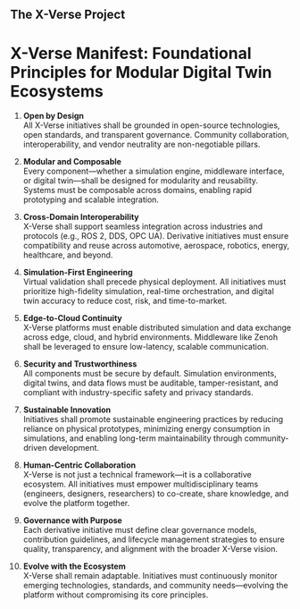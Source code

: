 ## The X-Verse Project
# X-Verse Manifest: Foundational Principles for Modular Digital Twin Ecosystems

1. **Open by Design**  
   All X-Verse initiatives shall be grounded in open-source technologies, open standards, and transparent governance. Community collaboration, interoperability, and vendor neutrality are non-negotiable pillars.

2. **Modular and Composable**  
   Every component—whether a simulation engine, middleware interface, or digital twin—shall be designed for modularity and reusability. Systems must be composable across domains, enabling rapid prototyping and scalable integration.

3. **Cross-Domain Interoperability**  
   X-Verse shall support seamless integration across industries and protocols (e.g., ROS 2, DDS, OPC UA). Derivative initiatives must ensure compatibility and reuse across automotive, aerospace, robotics, energy, healthcare, and beyond.

4. **Simulation-First Engineering**  
   Virtual validation shall precede physical deployment. All initiatives must prioritize high-fidelity simulation, real-time orchestration, and digital twin accuracy to reduce cost, risk, and time-to-market.

5. **Edge-to-Cloud Continuity**  
   X-Verse platforms must enable distributed simulation and data exchange across edge, cloud, and hybrid environments. Middleware like Zenoh shall be leveraged to ensure low-latency, scalable communication.

6. **Security and Trustworthiness**  
   All components must be secure by default. Simulation environments, digital twins, and data flows must be auditable, tamper-resistant, and compliant with industry-specific safety and privacy standards.

7. **Sustainable Innovation**  
   Initiatives shall promote sustainable engineering practices by reducing reliance on physical prototypes, minimizing energy consumption in simulations, and enabling long-term maintainability through community-driven development.

8. **Human-Centric Collaboration**  
   X-Verse is not just a technical framework—it is a collaborative ecosystem. All initiatives must empower multidisciplinary teams (engineers, designers, researchers) to co-create, share knowledge, and evolve the platform together.

9. **Governance with Purpose**  
   Each derivative initiative must define clear governance models, contribution guidelines, and lifecycle management strategies to ensure quality, transparency, and alignment with the broader X-Verse vision.

10. **Evolve with the Ecosystem**  
    X-Verse shall remain adaptable. Initiatives must continuously monitor emerging technologies, standards, and community needs—evolving the platform without compromising its core principles.
